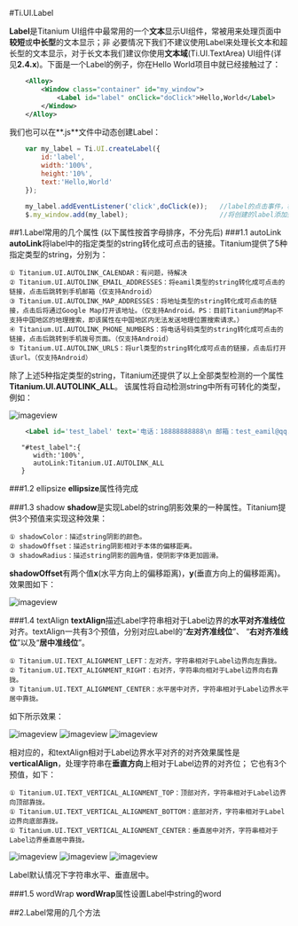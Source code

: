 #Ti.UI.Label

**Label**是Titanium UI组件中最常用的一个**文本**显示UI组件，常被用来处理页面中**较短**或**中长型**的文本显示；非
必要情况下我们不建议使用Label来处理长文本和超长型的文本显示，对于长文本我们建议你使用**文本域**(Ti.UI.TextArea)
UI组件(详见**2.4.x**)。下面是一个Label的例子，你在Hello World项目中就已经接触过了：

```xml
    <Alloy>
        <Window class="container" id="my_window">
            <Label id="label" onClick="doClick">Hello,World</Label>
        </Window>
    </Alloy>
```

我们也可以在**.js**文件中动态创建Label：

```javascript
    var my_label = Ti.UI.createLabel({
        id:'label',
        width:'100%',
        height:'10%',
        text:'Hello,World'
    });

    my_label.addEventListener('click',doClick(e));   //label的点击事件，相当于.xml中的“onClick=doClick”
    $.my_window.add(my_label);                       //将创建的label添加到Window页面中
```

##1.Label常用的几个属性
(以下属性按首字母排序，不分先后)
###1.1 autoLink
**autoLink**将label中的指定类型的string转化成可点击的链接。Titanium提供了5种指定类型的string，分别为：

    ① Titanium.UI.AUTOLINK_CALENDAR：有问题，待解决
    ② Titanium.UI.AUTOLINK_EMAIL_ADDRESSES：将eamil类型的string转化成可点击的链接，点击后跳转到手机邮箱（仅支持Android）
    ③ Titanium.UI.AUTOLINK_MAP_ADDRESSES：将地址类型的string转化成可点击的链接，点击后将通过Google Map打开该地址。（仅支持Android。PS：目前Titanium的Map不支持中国地区的地理搜索，即该属性在中国地区内无法发送地理位置搜索请求。）
    ④ Titanium.UI.AUTOLINK_PHONE_NUMBERS：将电话号码类型的string转化成可点击的链接，点击后跳转到手机拨号页面。（仅支持Android）
    ⑤ Titanium.UI.AUTOLINK_URLS：将url类型的string转化成可点击的链接，点击后打开该url。（仅支持Android）

除了上述5种指定类型的string，Titanium还提供了以上全部类型检测的一个属性**Titanium.UI.AUTOLINK_ALL**。
该属性将自动检测string中所有可转化的类型，例如：

![imageview](http://image.happysoft.cc)

```xml
    <Label id='test_label' text='电话：18888888888\n 邮箱：test_eamil@qq.com\n 博客地址：http://www.mybolg.com'/>
```

```tss
   "#test_label":{
      width:'100%',
      autoLink:Titanium.UI.AUTOLINK_ALL
   }
```

###1.2 ellipsize
**ellipsize**属性待完成

###1.3 shadow
**shadow**是实现Label的string阴影效果的一种属性。Titanium提供3个预值来实现这种效果：

    ① shadowColor：描述string阴影的颜色。
    ② shadowOffset：描述string阴影相对于本体的偏移距离。
    ③ shadowRadius：描述string阴影的圆角值，使阴影字体更加圆滑。

**shadowOffset**有两个值**x**(水平方向上的偏移距离)，**y**(垂直方向上的偏移距离)。效果图如下：

![imageview](http://image.happysoft.cc)

###1.4 textAlign
**textAlign**描述Label字符串相对于Label边界的**水平对齐准线位**对齐。textAlign一共有3个预值，分别对应Label的“**左对齐准线位**”、
“**右对齐准线位**”以及“**居中准线位**”。

    ① Titanium.UI.TEXT_ALIGNMENT_LEFT：左对齐，字符串相对于Label边界向左靠拢。
    ② Titanium.UI.TEXT_ALIGNMENT_RIGHT：右对齐，字符串向相对于Label边界向右靠拢。
    ③ Titanium.UI.TEXT_ALIGNMENT_CENTER：水平居中对齐，字符串相对于Label边界水平居中靠拢。

如下所示效果：

![imageview](http://image.happysoft.cc)  ![imageview](http://image.happysoft.cc)  ![imageview](http://image.happysoft.cc)

相对应的，和textAlign相对于Label边界水平对齐的对齐效果属性是**verticalAlign**，处理字符串在**垂直方向**上相对于Label边界的对齐位；
它也有3个预值，如下：

    ① Titanium.UI.TEXT_VERTICAL_ALIGNMENT_TOP：顶部对齐，字符串相对于Label边界向顶部靠拢。
    ① Titanium.UI.TEXT_VERTICAL_ALIGNMENT_BOTTOM：底部对齐，字符串相对于Label边界向底部靠拢。
    ① Titanium.UI.TEXT_VERTICAL_ALIGNMENT_CENTER：垂直居中对齐，字符串相对于Label边界垂直居中靠拢。

![imageview](http://image.happysoft.cc)  ![imageview](http://image.happysoft.cc)  ![imageview](http://image.happysoft.cc)

Label默认情况下字符串水平、垂直居中。

###1.5 wordWrap
**wordWrap**属性设置Label中string的word

##2.Label常用的几个方法
